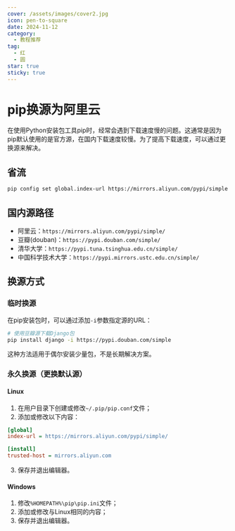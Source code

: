 ```yaml
---
cover: /assets/images/cover2.jpg
icon: pen-to-square
date: 2024-11-12
category:
  - 教程推荐
tag:
  - 红
  - 圆
star: true
sticky: true
---
```


# pip换源为阿里云

在使用Python安装包工具pip时，经常会遇到下载速度慢的问题。这通常是因为pip默认使用的是官方源，在国内下载速度较慢。为了提高下载速度，可以通过更换源来解决。

## 省流

```bash
pip config set global.index-url https://mirrors.aliyun.com/pypi/simple
```
## 国内源路径

- 阿里云：`https://mirrors.aliyun.com/pypi/simple/`
- 豆瓣(douban)：`https://pypi.douban.com/simple/`
- 清华大学：`https://pypi.tuna.tsinghua.edu.cn/simple/`
- 中国科学技术大学：`https://pypi.mirrors.ustc.edu.cn/simple/`

## 换源方式

### 临时换源

在pip安装包时，可以通过添加`-i`参数指定源的URL：

```bash
# 使用豆瓣源下载Django包
pip install django -i https://pypi.douban.com/simple
```

这种方法适用于偶尔安装少量包，不是长期解决方案。

### 永久换源（更换默认源）

#### Linux

1. 在用户目录下创建或修改`~/.pip/pip.conf`文件；
2. 添加或修改以下内容：

```ini
[global]
index-url = https://mirrors.aliyun.com/pypi/simple/

[install]
trusted-host = mirrors.aliyun.com
```

3. 保存并退出编辑器。

#### Windows

1. 修改`%HOMEPATH%\pip\pip.ini`文件；
2. 添加或修改与Linux相同的内容；
3. 保存并退出编辑器。
